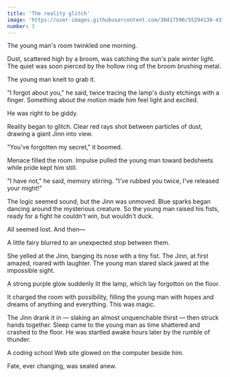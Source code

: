 ```yaml
---
title: 'The reality glitch'
image: 'https://user-images.githubusercontent.com/30417590/55294138-43f3dd80-53cc-11e9-96c2-3c7f2977c24a.jpg'
number: 3
---
```


The young man's room twinkled one morning.

Dust, scattered high by a broom, was catching the sun's pale winter light. The quiet was soon pierced by the hollow ring of the broom brushing metal. 

The young man knelt to grab it.

"I forgot about you," he said, twice tracing the lamp's dusty etchings with a finger. Something about the motion made him feel light and excited.

He was right to be giddy. 

Reality began to glitch. Clear red rays shot between particles of dust, drawing a giant Jinn into view. 

"You've forgotten my secret," it boomed. 

Menace filled the room. Impulse pulled the young man toward bedsheets while pride kept him still. 

"I have not," he said, memory stirring. "I've rubbed you twice, I've released your might!" 

The logic seemed sound, but the Jinn was unmoved. Blue sparks began dancing around the mysterious creature. So the young man raised his fists, ready for a fight he couldn't win, but wouldn't duck.

All seemed lost. And then— 

A little fairy blurred to an unexpected stop between them.

She yelled at the Jinn, banging its nose with a tiny fist. The Jinn, at first amazed, roared with laughter. The young man stared slack jawed at the impossible sight. 

A strong purple glow suddenly lit the lamp, which lay forgotton on the floor. 

It charged the room with possibility, filling the young man with hopes and dreams of anything and everything. This was magic.

The Jinn drank it in — slaking an almost unquenchable thirst — then struck hands together. Sleep came to the young man as time shattered and crashed to the floor. He was startled awake hours later by the rumble of thunder. 

A coding school Web site glowed on the computer beside him. 

Fate, ever changing, was sealed anew.
